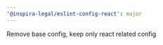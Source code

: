 ```yaml
---
'@inspira-legal/eslint-config-react': major
---
```


Remove base config, keep only react related config
